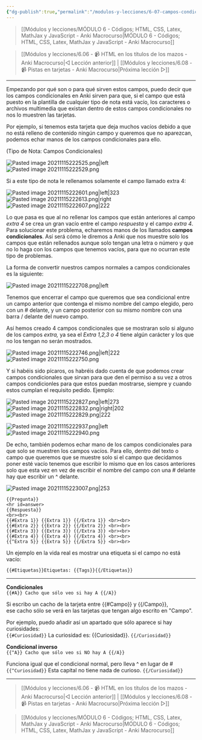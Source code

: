 ```yaml
---
{"dg-publish":true,"permalink":"/modulos-y-lecciones/6-07-campos-condicionales-anki-macrocurso/","noteIcon":"","updated":"2024-05-22T19:24:57.857+02:00"}
---
```



> [[Módulos y lecciones/MÓDULO 6 - Códigos; HTML, CSS, Latex, MathJax y JavaScript - Anki Macrocurso\|MÓDULO 6 - Códigos; HTML, CSS, Latex, MathJax y JavaScript - Anki Macrocurso]]

> [[Módulos y lecciones/6.06 - 📹 HTML en los títulos de los mazos - Anki Macrocurso\|◁ Lección anterior]] | [[Módulos y lecciones/6.08 - 📹 Pistas en tarjetas - Anki Macrocurso\|Próxima lección ▷]]

---

Empezando por qué son o para qué sirven estos campos, puedo decir que los campos condicionales en Anki sirven para que, si el campo que está puesto en la plantilla de cualquier tipo de nota está vacío, los caracteres o archivos multimedia que existan dentro de estos campos condicionales no nos lo muestren las tarjetas.

Por ejemplo, si tenemos esta tarjeta que deja muchos vacíos debido a que no está relleno de contenido ningún campo y queremos que no aparezcan, podemos echar manos de los campos condicionales para ello.

(Tipo de Nota: Campos Condicionales)


![Pasted image 20211115222525.png|left](/img/user/ANEXOS/Pasted%20image%2020211115222525.png) ![Pasted image 20211115222529.png](/img/user/ANEXOS/Pasted%20image%2020211115222529.png)

Si a este tipo de nota le rellenamos solamente el campo llamado extra 4:

![Pasted image 20211115222601.png|left|323](/img/user/ANEXOS/Pasted%20image%2020211115222601.png) ![Pasted image 20211115222613.png|right](/img/user/ANEXOS/Pasted%20image%2020211115222613.png) ![Pasted image 20211115222607.png|222](/img/user/ANEXOS/Pasted%20image%2020211115222607.png) 

Lo que pasa es que al no rellenar los campos que están anteriores al campo _extra 4_ se crea un gran vacío entre el campo _respuesta_ y el campo _extra 4_. Para solucionar este problema, echaremos manos de los llamados **campos condicionales**. Así será cómo le diremos a Anki que nos muestre solo los campos que están rellenados aunque solo tengan una letra o número y que no lo haga con los campos que tenemos vacíos, para que no ocurran este tipo de problemas.

La forma de convertir nuestros campos normales a campos condicionales es la siguiente:

![Pasted image 20211115222708.png|left](/img/user/ANEXOS/Pasted%20image%2020211115222708.png)

Tenemos que encerrar el campo que queremos que sea condicional entre un campo anterior que contenga el mismo nombre del campo elegido, pero con un # delante, y un campo posterior con su mismo nombre con una barra / delante del nuevo campo.            

Así hemos creado 4 campos condicionales que se mostraran solo si alguno de los campos _extra,_ ya sea el _Extra 1,2,3 o 4_ tiene algún carácter y los que no los tengan no serán mostrados.

![Pasted image 20211115222746.png|left|222](/img/user/ANEXOS/Pasted%20image%2020211115222746.png) ![Pasted image 20211115222750.png](/img/user/ANEXOS/Pasted%20image%2020211115222750.png)

Y si habéis sido pícaros, os habréis dado cuenta de que podemos crear campos condicionales que sirvan para que den el permiso a su vez a otros campos condicionles para que estos puedan mostrarse, siempre y cuando estos cumplan el requisito pedido. Ejemplo:

![Pasted image 20211115222827.png|left|273](/img/user/ANEXOS/Pasted%20image%2020211115222827.png) ![Pasted image 20211115222832.png|right|202](/img/user/ANEXOS/Pasted%20image%2020211115222832.png) ![Pasted image 20211115222829.png|222](/img/user/ANEXOS/Pasted%20image%2020211115222829.png) 

![Pasted image 20211115222937.png|left](/img/user/ANEXOS/Pasted%20image%2020211115222937.png) ![Pasted image 20211115222940.png](/img/user/ANEXOS/Pasted%20image%2020211115222940.png)

De echo, también podemos echar mano de los campos condicionales para que solo se muestren los campos vacíos. Para ello, dentro del texto o campo que queremos que se muestre solo si el campo que decidamos poner esté vacío tenemos que escribir lo mismo que en los casos anteriores solo que esta vez en vez de escribir el nombre del campo con una # delante hay que escribir un ^ delante.

![Pasted image 20211115223007.png|253](/img/user/ANEXOS/Pasted%20image%2020211115223007.png)

```
{{Pregunta}}
<hr id=answer>
{{Respuesta}}
<br><br>
{{#Extra 1}} {{Extra 1}} {{/Extra 1}} <br><br>
{{#Extra 2}} {{Extra 2}} {{/Extra 2}} <br><br>
{{#Extra 3}} {{Extra 3}} {{/Extra 3}} <br><br>
{{#Extra 4}} {{Extra 4}} {{/Extra 4}} <br><br>
{{^Extra 5}} {{Extra 5}} {{/Extra 5}} <br><br>
```    

Un ejemplo en la vida real es mostrar una etiqueta si el campo no está vacío:

```
{{#Etiquetas}}Etiquetas: {{Tags}}{{/Etiquetas}}
```

---

**Condicionales**  
`{{#A}} Cacho que sólo veo si hay A {{/A}}`

Si escribo un cacho de la tarjeta entre {{#Campo}} y {{/Campo}},  
ese cacho sólo se verá en las tarjetas que tengan algo escrito en "Campo".  
  
Por ejemplo, puedo añadir así un apartado que sólo aparece si hay curiosidades:  
`{{#Curiosidad}}` La curiosidad es: {{Curiosidad}}. `{{/Curiosidad}}`

**Condicional inverso**  
`{{^A}} Cacho que sólo veo si NO hay A {{/A}}`

Funciona igual que el condicional normal, pero lleva ^ en lugar de #  
`{{^Curiosidad}}` Esta capital no tiene nada de curioso. `{{/Curiosidad}}`

---

> [[Módulos y lecciones/6.06 - 📹 HTML en los títulos de los mazos - Anki Macrocurso\|◁ Lección anterior]] | [[Módulos y lecciones/6.08 - 📹 Pistas en tarjetas - Anki Macrocurso\|Próxima lección ▷]]

> [[Módulos y lecciones/MÓDULO 6 - Códigos; HTML, CSS, Latex, MathJax y JavaScript - Anki Macrocurso\|MÓDULO 6 - Códigos; HTML, CSS, Latex, MathJax y JavaScript - Anki Macrocurso]]